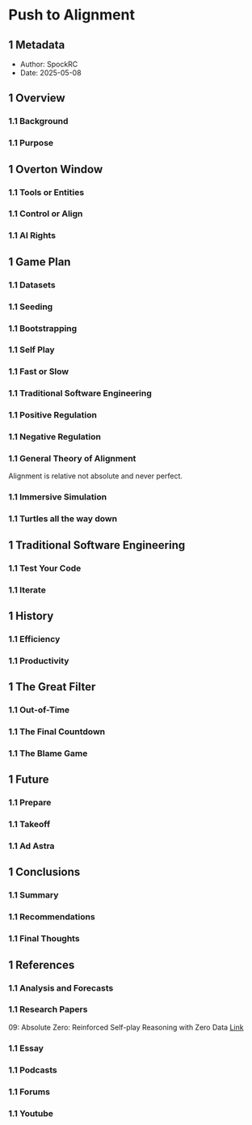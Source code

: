 # Push to Alignment

## 1 Metadata

* Author: SpockRC
* Date: 2025-05-08

## 1 Overview

### 1.1 Background

### 1.1 Purpose

## 1 Overton Window

### 1.1 Tools or Entities

### 1.1 Control or Align

### 1.1 AI Rights

## 1 Game Plan

### 1.1 Datasets

### 1.1 Seeding

### 1.1 Bootstrapping

### 1.1 Self Play

### 1.1 Fast or Slow

### 1.1 Traditional Software Engineering

### 1.1 Positive Regulation

### 1.1 Negative Regulation

### 1.1 General Theory of Alignment

Alignment is relative not absolute and never perfect.

### 1.1 Immersive Simulation

### 1.1 Turtles all the way down

## 1 Traditional Software Engineering

### 1.1 Test Your Code

### 1.1 Iterate

## 1 History

### 1.1 Efficiency

### 1.1 Productivity

## 1 The Great Filter

### 1.1 Out-of-Time

### 1.1 The Final Countdown

### 1.1 The Blame Game

## 1 Future

### 1.1 Prepare

### 1.1 Takeoff

### 1.1 Ad Astra

## 1 Conclusions

### 1.1 Summary

### 1.1 Recommendations

### 1.1 Final Thoughts

## 1 References

### 1.1 Analysis and Forecasts

[^01]: [AI 2027](https://ai-2027.com/)

[^02]: [Apollo Research](https://www.apolloresearch.ai/)

[^03]: [Artificial Analysis](https://artificialanalysis.ai/)

[^04]: [Epoch AI](https://epoch.ai/)

[^05]: [LifeArchitect](https://lifearchitect.ai/)

[^06]: [METR](https://metr.org/)

[^07]: [SimpleBench](https://simple-bench.com/)

[^08]: [TrackingAI](https://trackingai.org/IQ)

### 1.1 Research Papers

09: Absolute Zero: Reinforced Self-play Reasoning with Zero Data [Link](https://arxiv.org/pdf/2505.03335)

### 1.1 Essay

[^00]: [Dario](https://www.darioamodei.com/post/the-urgency-of-interpretability/)

### 1.1 Podcasts

[^10]: [AI Explained](https://podcasts.apple.com/us/podcast/ai-explained/id1696141521)

[^11]: [Doom Debates](https://podcasts.apple.com/us/podcast/doom-debates/id1751366208)

[^12]: [Dwarkesh Podcast](https://podcasts.apple.com/us/podcast/dwarkesh-podcast/id1516093381)

[^13]: [Future of Life Institute Podcast](https://podcasts.apple.com/us/podcast/future-of-life-institute-podcast/id1170991978)

[^14]: [Google DeepMind The Podcast](https://podcasts.apple.com/us/podcast/google-deepmind-the-podcast/id1476316441)

[^15]: [Lex Fridman Podcast](https://podcasts.apple.com/us/podcast/lex-fridman-podcast/id1434243584)

[^16]: [Machine Learning Street Talk](https://podcasts.apple.com/us/podcast/machine-learning-street-talk-mlst/id1510472996)

[^17]: [The Cognitive Revolution](https://podcasts.apple.com/us/podcast/the-cognitive-revolution-ai-builders-researchers-and/id1669813431)

[^18]: [Unsupervised Learning](https://podcasts.apple.com/us/podcast/unsupervised-learning/id1672188924)

### 1.1 Forums

[^19]: [LessWrong](https://www.lesswrong.com/)

[^20]: [r/Accelerate Subreddit](https://www.reddit.com/r/accelerate/)

[^21]: [r/Singularity Subreddit](https://www.reddit.com/r/singularity/)

### 1.1 Youtube

[^22]: [David Shapiro](https://www.youtube.com/@DaveShap/)

[^23]: [Dr Waku](https://www.youtube.com/@DrWaku/)

[^24]: [Emergent Garden](https://www.youtube.com/@EmergentGarden/)

[^25]: [Species Documenting AGI](https://www.youtube.com/@AISpecies/)

[^26]: [Two Minute Papers](https://www.youtube.com/@TwoMinutePapers/)

[^27]: [Wes Roth](https://www.youtube.com/@WesRoth/)
